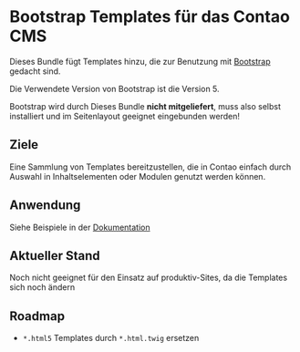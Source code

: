# Bootstrap Templates für das Contao CMS

Dieses Bundle fügt Templates hinzu, die zur Benutzung mit [Bootstrap](https://getbootstrap.com) gedacht sind.

Die Verwendete Version von Bootstrap ist die Version 5.

Bootstrap wird durch Dieses Bundle **nicht mitgeliefert**, muss also selbst installiert und im Seitenlayout geeignet 
eingebunden werden!

## Ziele

Eine Sammlung von Templates bereitzustellen, die in Contao einfach durch Auswahl in Inhaltselementen oder Modulen
genutzt werden können.


## Anwendung

Siehe Beispiele in der [Dokumentation](docs/index.md)


## Aktueller Stand

Noch nicht geeignet für den Einsatz auf produktiv-Sites, da die Templates sich noch ändern


## Roadmap

* `*.html5` Templates durch `*.html.twig` ersetzen
